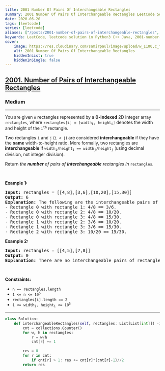 ```yaml
---
title: 2001 Number Of Pairs Of Interchangeable Rectangles
summary: 2001 Number Of Pairs Of Interchangeable Rectangles LeetCode Solution Explained
date: 2020-06-20
tags: [leetcode]
series: [leetcode]
aliases: ["/posts/2001-number-of-pairs-of-interchangeable-rectangles", "/blog/posts/2001-number-of-pairs-of-interchangeable-rectangles", "/2001-number-of-pairs-of-interchangeable-rectangles"]
keywords: LeetCode, leetcode solution in Python3 C++ Java, 2001-number-of-pairs-of-interchangeable-rectangles solution
cover:
    image: https://res.cloudinary.com/samirpaul/image/upload/w_1100,c_fit,co_rgb:FFFFFF,l_text:Arial_70_bold:2001 Number Of Pairs Of Interchangeable Rectangles/problem-solving.webp
    alt: 2001 Number Of Pairs Of Interchangeable Rectangles
    hiddenInList: true
    hiddenInSingle: false
---
```



<h2><a href="https://leetcode.com/problems/number-of-pairs-of-interchangeable-rectangles/">2001. Number of Pairs of Interchangeable Rectangles</a></h2><h3>Medium</h3><hr><div><p>You are given <code>n</code> rectangles represented by a <strong>0-indexed</strong> 2D integer array <code>rectangles</code>, where <code>rectangles[i] = [width<sub>i</sub>, height<sub>i</sub>]</code> denotes the width and height of the <code>i<sup>th</sup></code> rectangle.</p>

<p>Two rectangles <code>i</code> and <code>j</code> (<code>i &lt; j</code>) are considered <strong>interchangeable</strong> if they have the <strong>same</strong> width-to-height ratio. More formally, two rectangles are <strong>interchangeable</strong> if <code>width<sub>i</sub>/height<sub>i</sub> == width<sub>j</sub>/height<sub>j</sub></code> (using decimal division, not integer division).</p>

<p>Return <em>the <strong>number</strong> of pairs of <strong>interchangeable</strong> rectangles in </em><code>rectangles</code>.</p>

<p>&nbsp;</p>
<p><strong class="example">Example 1:</strong></p>

<pre><strong>Input:</strong> rectangles = [[4,8],[3,6],[10,20],[15,30]]
<strong>Output:</strong> 6
<strong>Explanation:</strong> The following are the interchangeable pairs of rectangles by index (0-indexed):
- Rectangle 0 with rectangle 1: 4/8 == 3/6.
- Rectangle 0 with rectangle 2: 4/8 == 10/20.
- Rectangle 0 with rectangle 3: 4/8 == 15/30.
- Rectangle 1 with rectangle 2: 3/6 == 10/20.
- Rectangle 1 with rectangle 3: 3/6 == 15/30.
- Rectangle 2 with rectangle 3: 10/20 == 15/30.
</pre>

<p><strong class="example">Example 2:</strong></p>

<pre><strong>Input:</strong> rectangles = [[4,5],[7,8]]
<strong>Output:</strong> 0
<strong>Explanation:</strong> There are no interchangeable pairs of rectangles.
</pre>

<p>&nbsp;</p>
<p><strong>Constraints:</strong></p>

<ul>
	<li><code>n == rectangles.length</code></li>
	<li><code>1 &lt;= n &lt;= 10<sup>5</sup></code></li>
	<li><code>rectangles[i].length == 2</code></li>
	<li><code>1 &lt;= width<sub>i</sub>, height<sub>i</sub> &lt;= 10<sup>5</sup></code></li>
</ul>
</div>

---




```python
class Solution:
    def interchangeableRectangles(self, rectangles: List[List[int]]) -> int:
        cnt = collections.Counter()
        for w, h in rectangles:
            r = w/h
            cnt[r] += 1
        
        res = 0
        for r in cnt:
            if cnt[r] > 1: res += cnt[r]*(cnt[r]-1)//2
        return res
```
